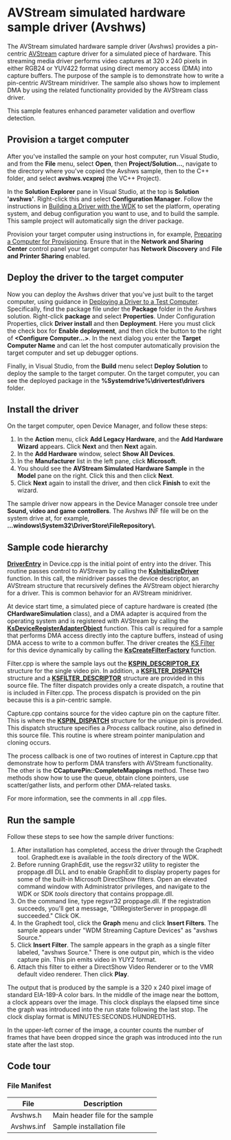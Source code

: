 AVStream simulated hardware sample driver (Avshws)
==================================================

The AVStream simulated hardware sample driver (Avshws) provides a pin-centric [AVStream](http://msdn.microsoft.com/en-us/library/windows/hardware/ff554240) capture driver for a simulated piece of hardware. This streaming media driver performs video captures at 320 x 240 pixels in either RGB24 or YUV422 format using direct memory access (DMA) into capture buffers. The purpose of the sample is to demonstrate how to write a pin-centric AVStream minidriver. The sample also shows how to implement DMA by using the related functionality provided by the AVStream class driver.

This sample features enhanced parameter validation and overflow detection.

Provision a target computer
---------------------------

After you've installed the sample on your host computer, run Visual Studio, and from the **File** menu, select **Open**, then **Project/Solution...**, navigate to the directory where you've copied the Avshws sample, then to the C++ folder, and select **avshws.vcxproj** (the VC++ Project).

In the **Solution Explorer** pane in Visual Studio, at the top is **Solution 'avshws'**. Right-click this and select **Configuration Manager**. Follow the instructions in [Building a Driver with the WDK](http://msdn.microsoft.com/en-us/library/windows/hardware/ff554644) to set the platform, operating system, and debug configuration you want to use, and to build the sample. This sample project will automatically sign the driver package.

Provision your target computer using instructions in, for example, [Preparing a Computer for Provisioning](http://msdn.microsoft.com/en-us/library/windows/hardware/dn265573). Ensure that in the **Network and Sharing Center** control panel your target computer has **Network Discovery** and **File and Printer Sharing** enabled.

Deploy the driver to the target computer
----------------------------------------

Now you can deploy the Avshws driver that you've just built to the target computer, using guidance in [Deploying a Driver to a Test Computer](http://msdn.microsoft.com/en-us/library/windows/hardware/hh454834). Specifically, find the package file under the **Package** folder in the Avshws solution. Right-click **package** and select **Properties**. Under Configuration Properties, click **Driver install** and then **Deployment**. Here you must click the check box for **Enable deployment**, and then click the button to the right of **\<Configure Computer...\>**. In the next dialog you enter the **Target Computer Name** and can let the host computer automatically provision the target computer and set up debugger options.

Finally, in Visual Studio, from the **Build** menu select **Deploy Solution** to deploy the sample to the target computer. On the target computer, you can see the deployed package in the **%Systemdrive%\\drivertest\\drivers** folder.

Install the driver
------------------

On the target computer, open Device Manager, and follow these steps:

1.  In the **Action** menu, click **Add Legacy Hardware**, and the **Add Hardware Wizard** appears. Click **Next** and then **Next** again.
2.  In the **Add Hardware** window, select **Show All Devices**.
3.  In the **Manufacturer** list in the left pane, click **Microsoft**.
4.  You should see the **AVStream Simulated Hardware Sample** in the **Model** pane on the right. Click this and then click **Next**.
5.  Click **Next** again to install the driver, and then click **Finish** to exit the wizard.

The sample driver now appears in the Device Manager console tree under **Sound, video and game controllers**. The Avshws INF file will be on the system drive at, for example, **...windows\\System32\\DriverStore\\FileRepository\\**.

Sample code hierarchy
---------------------

[**DriverEntry**](http://msdn.microsoft.com/en-us/library/windows/hardware/ff558717) in Device.cpp is the initial point of entry into the driver. This routine passes control to AVStream by calling the [**KsInitializeDriver**](http://msdn.microsoft.com/en-us/library/windows/hardware/ff562683) function. In this call, the minidriver passes the device descriptor, an AVStream structure that recursively defines the AVStream object hierarchy for a driver. This is common behavior for an AVStream minidriver.

At device start time, a simulated piece of capture hardware is created (the **CHardwareSimulation** class), and a DMA adapter is acquired from the operating system and is registered with AVStream by calling the [**KsDeviceRegisterAdapterObject**](http://msdn.microsoft.com/en-us/library/windows/hardware/ff561687) function. This call is required for a sample that performs DMA access directly into the capture buffers, instead of using DMA access to write to a common buffer. The driver creates the [KS Filter](http://msdn.microsoft.com/en-us/library/windows/hardware/ff567644) for this device dynamically by calling the [**KsCreateFilterFactory**](http://msdn.microsoft.com/en-us/library/windows/hardware/ff561650) function.

Filter.cpp is where the sample lays out the [**KSPIN\_DESCRIPTOR\_EX**](http://msdn.microsoft.com/en-us/library/windows/hardware/ff563534) structure for the single video pin. In addition, a [**KSFILTER\_DISPATCH**](http://msdn.microsoft.com/en-us/library/windows/hardware/ff562554) structure and a [**KSFILTER\_DESCRIPTOR**](http://msdn.microsoft.com/en-us/library/windows/hardware/ff562553) structure are provided in this source file. The filter dispatch provides only a create dispatch, a routine that is included in Filter.cpp. The process dispatch is provided on the pin because this is a pin-centric sample.

Capture.cpp contains source for the video capture pin on the capture filter. This is where the [**KSPIN\_DISPATCH**](http://msdn.microsoft.com/en-us/library/windows/hardware/ff563535) structure for the unique pin is provided. This dispatch structure specifies a *Process* callback routine, also defined in this source file. This routine is where stream pointer manipulation and cloning occurs.

The process callback is one of two routines of interest in Capture.cpp that demonstrate how to perform DMA transfers with AVStream functionality. The other is the **CCapturePin::CompleteMappings** method. These two methods show how to use the queue, obtain clone pointers, use scatter/gather lists, and perform other DMA-related tasks.

For more information, see the comments in all .cpp files.

Run the sample
--------------

Follow these steps to see how the sample driver functions:

1.  After installation has completed, access the driver through the Graphedt tool. Graphedt.exe is available in the *tools* directory of the WDK.
2.  Before running GraphEdit, use the regsvr32 utility to register the proppage.dll DLL and to enable GraphEdit to display property pages for some of the built-in Microsoft DirectShow filters. Open an elevated command window with Administrator privileges, and navigate to the WDK or SDK *tools* directory that contains proppage.dll.
3.  On the command line, type regsvr32 proppage.dll. If the registration succeeds, you'll get a message, "DllRegisterServer in proppage.dll succeeded." Click OK.
4.  In the Graphedt tool, click the **Graph** menu and click **Insert Filters**. The sample appears under "WDM Streaming Capture Devices" as "avshws Source."
5.  Click **Insert Filter**. The sample appears in the graph as a single filter labeled, "avshws Source." There is one output pin, which is the video capture pin. This pin emits video in YUY2 format.
6.  Attach this filter to either a DirectShow Video Renderer or to the VMR default video renderer. Then click **Play**.

The output that is produced by the sample is a 320 x 240 pixel image of standard EIA-189-A color bars. In the middle of the image near the bottom, a clock appears over the image. This clock displays the elapsed time since the graph was introduced into the run state following the last stop. The clock display format is MINUTES:SECONDS.HUNDREDTHS.

In the upper-left corner of the image, a counter counts the number of frames that have been dropped since the graph was introduced into the run state after the last stop.

Code tour
---------

### File Manifest

File | Description 
-----|------------
Avshws.h | Main header file for the sample
Avshws.inf | Sample installation file
